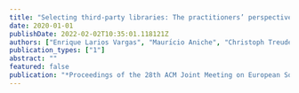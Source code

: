 ```yaml
---
title: "Selecting third-party libraries: The practitioners’ perspective"
date: 2020-01-01
publishDate: 2022-02-02T10:35:01.118121Z
authors: ["Enrique Larios Vargas", "Maurı́cio Aniche", "Christoph Treude", "Magiel Bruntink", "Georgios Gousios"]
publication_types: ["1"]
abstract: ""
featured: false
publication: "*Proceedings of the 28th ACM Joint Meeting on European Software Engineering Conference and Symposium on the Foundations of Software Engineering*"
---
```


